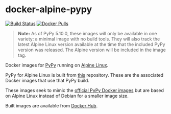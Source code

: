 # docker-alpine-pypy

[![Build Status](https://img.shields.io/travis/JayH5/docker-alpine-pypy/master.svg?style=flat-square)](https://travis-ci.org/JayH5/docker-alpine-pypy)
[![Docker Pulls](https://img.shields.io/docker/pulls/jamiehewland/alpine-pypy.svg?style=flat-square)](https://hub.docker.com/r/jamiehewland/alpine-pypy/)

> **Note:** As of PyPy 5.10.0, these images will only be available in one variety: a minimal image with no build tools. They will also track the latest Alpine Linux version available at the time that the included PyPy version was released. The Alpine version will be included in the image tag.

Docker images for [PyPy](http://pypy.org) running on [Alpine Linux](http://www.alpinelinux.org).

PyPy for Alpine Linux is built from [this](https://github.com/JayH5/alpine-pypy) repository. These are the associated Docker images that use that PyPy build.

These images seek to mimic the [official PyPy Docker images](https://hub.docker.com/_/pypy/) but are based on Alpine Linux instead of Debian for a smaller image size.

Built images are available from [Docker Hub](https://hub.docker.com/r/jamiehewland/alpine-pypy/).
